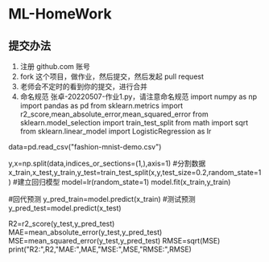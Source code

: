 # ML-HomeWork

## 提交办法

1. 注册 github.com 账号
2. fork 这个项目，做作业，然后提交，然后发起 pull request
3. 老师会不定时的看到你的提交，进行合并
4. 命名规范  张卓-20220507-作业1.py，请注意命名规范
import numpy as np
import pandas as pd
from sklearn.metrics import r2_score,mean_absolute_error,mean_squared_error
from sklearn.model_selection import train_test_split
from math import sqrt
from sklearn.linear_model import LogisticRegression as lr

data=pd.read_csv("fashion-mnist-demo.csv")

y,x=np.split(data,indices_or_sections=(1,),axis=1)
#分割数据
x_train,x_test,y_train,y_test=train_test_split(x,y,test_size=0.2,random_state=1)
#建立回归模型
model=lr(random_state=1)
model.fit(x_train,y_train)

#回代预测
y_pred_train=model.predict(x_train)
#测试预测
y_pred_test=model.predict(x_test)

R2=r2_score(y_test,y_pred_test)
MAE=mean_absolute_error(y_test,y_pred_test)
MSE=mean_squared_error(y_test,y_pred_test)
RMSE=sqrt(MSE)
print("R2:",R2,"MAE:",MAE,"MSE:",MSE,"RMSE:",RMSE)
